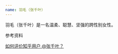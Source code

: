 ```yaml
---
name: 羽毛（张千叶）
---
```


羽毛（张千叶）是一名温柔、聪慧、坚强的跨性别女性。

参考资料

[如何评价知乎用户 @张千叶？](https://www.zhihu.com/question/284818437)

